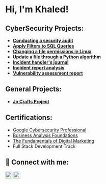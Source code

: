 <h1>Hi, I'm Khaled! <br/><a></h1>

<h2> CyberSecurity Projects:</h2>

- <b>[Conducting a security audit](https://github.com/khaled-hamdan/BotiumToys/tree/main)</b>
- <b>[Apply Filters to SQL Queries]( )</b>
- <b>[Changing a file permissions in Linux]( )</b>
- <b>[Update a file through a Python algorithm]( )</b>
- <b>[Incident handler's journal]( )</b>
- <b>[Incident report analysis]( )</b>
- <b>[Vulnerability assessment report]( )</b>
 
    
<h2> General Projects:</h2>

- <b>[Jo Crafts Project](https://github.com/khaled-hamdan/JoCrafts)</b>


<h2> Certifications:</h2>

- [Google Cybersecurity Professional](https://www.credly.com/badges/494144f8-6730-4017-9a03-8c5e763a668c/public_url)
- [Business Analysis Foundations](https://www.linkedin.com/learning/certificates/898bd49ac958cad2e38f784c865de83e3c8fd2af6e0d705979cf7bd88728f32a)
- [The Fundamentals of Digital Marketing](https://learndigital.withgoogle.com/link/1qsdpcedm9s)
- Full Stack Development Track

<h2> 🤳 Connect with me:</h2>


[<img align="left" alt="khaledmhamdan | LinkedIn" width="22px" src="https://cdn.jsdelivr.net/npm/simple-icons@v3/icons/linkedin.svg" />][linkedin]
[<img align="left" alt="khalid.hamdan | Instagram" width="22px" src="https://cdn.jsdelivr.net/npm/simple-icons@v3/icons/instagram.svg" />][instagram]


[instagram]: https://www.instagram.com/_khalid.hamdan_/
[linkedin]: https://linkedin.com/in/khaledmhamdan

